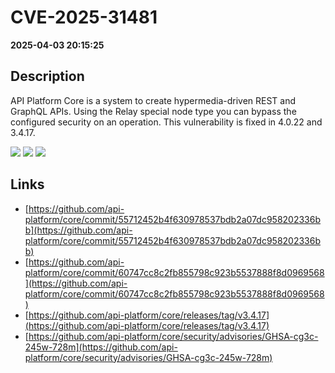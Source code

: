 # CVE-2025-31481

**2025-04-03 20:15:25**

## Description
API Platform Core is a system to create hypermedia-driven REST and GraphQL APIs. Using the Relay special node type you can bypass the configured security on an operation. This vulnerability is fixed in 4.0.22 and 3.4.17.

![](https://img.shields.io/static/v1?label=Score&message=7.5&color=red)
![](https://img.shields.io/static/v1?label=Severity&message=HIGH&color=red)
![](https://img.shields.io/static/v1?label=CWE&message=Auth&color=green)

## Links
- [https://github.com/api-platform/core/commit/55712452b4f630978537bdb2a07dc958202336bb](https://github.com/api-platform/core/commit/55712452b4f630978537bdb2a07dc958202336bb)
- [https://github.com/api-platform/core/commit/60747cc8c2fb855798c923b5537888f8d0969568](https://github.com/api-platform/core/commit/60747cc8c2fb855798c923b5537888f8d0969568)
- [https://github.com/api-platform/core/releases/tag/v3.4.17](https://github.com/api-platform/core/releases/tag/v3.4.17)
- [https://github.com/api-platform/core/security/advisories/GHSA-cg3c-245w-728m](https://github.com/api-platform/core/security/advisories/GHSA-cg3c-245w-728m)
